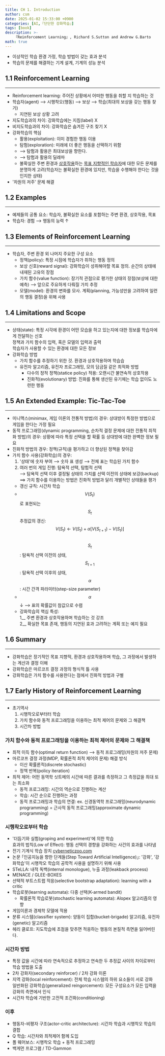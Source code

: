 ```yaml
---
title: CH 1. Introduction
author: csm
date: 2025-01-02 15:33:00 +0900
categories: [AI,『단단한 강화학습』]
tags: [book]
description: >-
    『Reinforcement Learning』, Richard S.Sutton and Andrew G.Barto
math: true
---
```


- 이상적인 학습 환경 가정, 학습 방법이 갖는 효과 분석
- 학습의 문제를 해결하는 기계 설계, 기계의 성능 분석

## 1.1 Reinforcement Learning
---
- Reinforcement learning: 주어진 상황에서 어떠한 행동을 취할 지 학습하는 것
- 학습자(agent) ⟶ 시행착오(행동) ⟶ 보상 ⟶ 학습(최대의 보상을 갖는 행동 찾기)
    + 지연된 보상 상황 고려
- 지도학습과의 차이: 강화학습에는 지침(label) X
- 비지도학습과의 차이: 강화학습은 숨겨진 구조 찾기 X
- 강화학습의 핵심
    - 활용(exploitation): 이미 경험한 행동 이용
    - 탐험(exploration): 미래에 더 좋은 행동을 선택하기 위함
    +  ⟶ 탐험과 활용은 최대보상을 향한다.
    +  ⟶ 탐험과 활용의 딜레마
    - 불확실한 주변 환경과 <u>상호작용</u>하는 <u>목표 지향적인 학습자</u>에 대한 모든 문제를 분명하게 고려(학습자는 불확실한 환경에 있지만, 학습을 수행해야 한다는 것을 인지한 상태)
- '차원의 저주' 문제 해결

## 1.2 Examples
---
- 예제들의 공통 요소: 학습자, 불확실한 요소를 포함하는 주변 환경, 상호작용, 목표
- 학습자: 경험 ⟶ 행동의 능력 ↑

## 1.3 Elements of Reinforcement Learning
---
- 학습자, 주변 환경 외 나머지 주요한 구성 요소
    - 정책(policy): 특정 시점에 학습자가 취하는 행동 정의
    - 보상 신호(reward signal): 강화학습이 성취해야할 목표 정의. 순간의 상태에 내재된 고유의 장점
    - 가치 함수(value function): 장기적 관점으로 평가한 상태의 장점(보상에 대한 예측) ⟶ 앞으로 주요하게 다뤄질 가치 추정
    - 모델(model): 환경의 변화를 모사. 계획(planning, 가능성만을 고려하여 일련의 행동 결정)을 위해 사용

## 1.4 Limitations and Scope
---
- 상태(state): 특정 시각에 환경이 어떤 모습을 하고 있는지에 대한 정보를 학습자에게 전달하는 신호  
    정책과 가치 함수의 입력, 혹은 모델의 입력과 출력  
    학습자가 사용할 수 있는 환경에 대한 모든 정보
- 강화학습 방법
    - 가치 함수를 추정하기 위한 것. 환경과 상호작용하며 학습습
    - 유전자 알고리즘, 유전자 프로그래밍, 모의 담금질 같은 최적화 방법
        - 다수의 정적 정책(statice policy) 적용: 오랜시간 불연속적 상호작용
        - 진화적(evolutionary) 방법: 진화를 통해 생산된 유기체는 학습 없이도 노련한 행동

## 1.5 An Extended Example: Tic-Tac-Toe
---
- 미니맥스(minimax, 게임 이론의 전통적 방법)의 경우: 상대방이 특정한 방법으로 게임을 한다는 가정 필요
- 동적 프로그래밍(dynamic programming, 순차적 결정 문제에 대한 전통적 최적화 방법)의 경우: 상황에 따라 특정 선택을 할 확률 등 상대방에 대한 완벽한 정보 필요
- 진화적 방법의 경우: 정책(규칙)을 평가하고 더 향상된 정책을 찾아감
- 가치 함수 사용(강화학습)의 경우: 
    1. '상태'에 숫자 부여 ⟶ 숫자 표 생성 ⟶ 전체 표는 학습된 가치 함수  
    2. 여러 번의 게임 진행: 탐욕적 선택, 탐험적 선택  
        ⟶ 탐욕적 선택 이후 결정될 상태의 가치를 선택 이전의 상태에 보강(backup)  
        ⟹ 가치 함수를 이용하는 방법은 진화적 방법과 달리 개별적인 상태들을 평가
    - 갱신 규칙: 시간차 학습   
    - $$V(S_{t})$$로 표현되는 $$S_{t}$$ 추정값의 갱신: $$V(S_{t})  \leftarrow  V(S_{t}) + \alpha \left [V(S_{t+1}) - V(S_{t})  \right ]$$  
        $$S_{t}$$: 탐욕적 선택 이전의 상태, $$S_{t+1}$$: 탐욕적 선택 이후의 상태, $$\alpha$$: 시간 간격 파라미터(step-size parameter) 
    - $$\alpha$$ ↓ ⟶ 표의 확률값이 참값으로 수렴  
    - 강화학습의 핵심 특성:  
        1__ 주변 환경과 상호작용하며 학습하는 것 강조  
        2__ 확실한 목표 존재, 행동의 지연된 효과 고려하는 계획 또는 예지 필요
    
## 1.6 Summary
---
- 강화학습은 장기적인 목표 지향적, 환경과 상호작용하며 학습, 그 과정에서 발생하는 계산과 결정 이해
- 강화학습은 마르코프 결정 과정의 형식적 틀 사용
- 강화학습은 가치 함수를 사용한다는 점에서 진화적 방법과 구별

## 1.7 Early History of Reinforcement Learning
---
- 초기역사
    1. 시행착오로부터터 학습
    2. 가치 함수와 동적 프로그래밍을 이용하는 최적 제어의 문제와 그 해결책
    3. 시간차 방법

### 가치 함수와 동적 프로그래밍을 이용하는 최적 제어의 문제와 그 해결책
- 최적 이득 함수(optimal return function) ⟶ 동적 프로그래밍(차원의 저주 문제)
- 마르코프 결정 과정(MDP, 확률론적 최적 제어의 문제) 해결 방식
    - 이산 확률론적(discrete stochastic)
    - 정책 반복(policy iteration)
- 최적 제어: 어떤 동역학 싯트메의 시간에 따른 결과를 측정하고 그 측정값을 최대 또는 최소화
    - 동적 프로그래밍: 시간의 역순으로 진행하는 계산
    - 학습: 시간 순으로 진행하는 과정
    - 동적 프로그래밍과 학습의 연결: ex. 신경동역학 프로그래밍(neurodynamic programming) = 근사적 동적 프로그래밍(approximate dynamic programming)

### 시행착오로부터 학습
- '더듬기와 실험(groping and experiment)'에 의한 학습  
    효과의 법칙(Low of Effect): 행동 선택의 경향을 강화하는 사건의 효과를 나타냄
- 전기 기계식 학습 장치 [cyberneticzoo.com](https://cyberneticzoo.com/)
- 논문 ｢인공지능을 향한 단계들(Step Toward Artificial Intelligence)｣: '강화', '강화학습'이 시행착오 학습의 공학적 사용을 설명하기 위해 사용
- STeLLA: 내적 독백(internal monologue), 누출 과정(leakback process)
- MENACE / GLEE-BOXES
- 선택적 부트스트랩 적응(selective bootstrap adaptation): learning with a critic
- 학습로봇(learning automata): 다중 선택(K-armed bandit)
    - 확률론적 학습로봇(stochastic learning automata): Alopex 알고리즘의 영향
- 게임이론과 경제학 모델에 적용
- 분류 시스템(classifier system): 양동이 집합(bucket-brigade) 알고리즘, 유전자(genetic) 알고리즘
- 헤리 클로프: 지도학습에 초점을 맞추면 적응하는 행동의 본질적 측면을 잃어버린다.

### 시간차 방법
- 특정 값을 시간에 따라 연속적으로 추정하고 연속한 두 추정값 사이의 차이로부터 학습 방법을 도출
- 2차 강화자(secondary reinforcer) / 2차 강화 이론
- 지역 강화(local reinforcement): 전체 학습 시스템의 하위 요소들이 서로 강화  
    일반화된 강화학습(generalized reingorcement): 모든 구성요소가 모든 입력을 강화의 측면에서 인식
- 시간차 학습에 기반한 고전적 조건화(conditioning)

### 이후
- 행동자-비평자 구조(actor-critic architecture): 시간차 학습과 시행착오 학습의 결합
- Q 학습: 시간차와 최적제어 함께 도입
- 폴 웨어보스: 시행착오 학습 + 동적 프로그래밍
- 백게먼 프로그램 / TD-Gammon